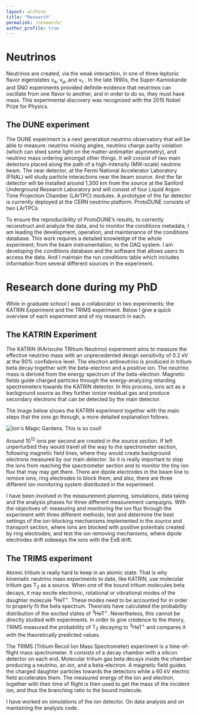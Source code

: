 ```yaml
---
layout: archive
title: "Research"
permalink: /research/
author_profile: true
---
```


# Neutrinos
Neutrinos are created, via the weak interaction, in one of three leptonic flavor eigenstates ν<sub>e</sub>, ν<sub>μ</sub>, and ν<sub>τ</sub> . In the late 1990s, the Super-Kamiokande and SNO experiments provided definite evidence that neutrinos can oscillate from one flavor to another, and in order to do so, they must have mass. This experimental discovery was recognized with the 2015 Nobel Prize for Physics. 

## The DUNE experiment
The DUNE experiment is a next generation neutrino observatory that will be able to measure: neutrino mixing angles, neutrino charge parity violation (which can shed some light on the matter-antimatter asymmetry), and neutrino mass ordering amongst other things. It will consist of two main detectors placed along the path of a high-intensity (MW-scale) neutrino beam. The near detector, at the Fermi National Accelerator Laboratory (FNAL) will study particle interactions near the beam source. And the far detector will be installed around 1,300 km from the source at the Sanford Underground Research Laboratory and will consist of four Liquid Argon Time Projection Chamber (LArTPC) modules. A prototype of the far detector is currently deployed at the CERN neutrino platform. ProtoDUNE consists of two LArTPCs

To ensure the reproducibility of ProtoDUNE’s results, to correctly reconstruct and analyze the data, and to monitor the conditions metadata, I am leading the development, operation, and maintenance of the conditions database. This work requires a detailed knowledge of the whole experiment, from the beam instrumentation, to the DAQ system. I am developing the conditions database and the software that allows users to access the data. And I maintain the run conditions table which includes information from several different sources in the experiment.


# Research done during my PhD

While in graduate school I was a collaborator in two experiments: the KATRIN Experiment and the TRIMS experiment. Below I give a quick overview of each experiment and of my research in each.

## The KATRIN Experiment

The KATRIN (KArlsruhe TRItium Neutrino) experiment aims to measure the effective neutrino mass with an unprecedented design sensitivity of 0.2 eV at the 90% confidence level. The electron antineutrino is produced in tritium beta decay together with the beta-electron and a positive ion. The neutrino mass is derived from the energy spectrum of the beta-electron.  Magnetic fields guide charged particles through the energy-analyzing retarding spectrometers towards the KATRIN detector. In this process, ions act as a background source as they further ionize residual gas and produce secondary electrons that can be detected by the main detector. 

The image below shows the KATRIN experiment together with the main steps that the ions go through, a more detailed explanation follows. 

![Ion's Magic Gardens. This is so cool!](https://AnaVizcaya.github.io/images/WebIons1.png "Philadelphia's Magic Gardens")

Around 10<sup>12</sup> ions per second are created in the source section. If left unperturbed they would travel all the way to the spectrometer section, following magnetic field lines, where they would create background electrons measured by our main detector. So it is really important to stop the ions from reaching the spectrometer section and to monitor the tiny ion flux that may may get there. There are dipole electrodes in the beam line to remove ions; ring electrodes to block them; and also, there are three different ion monitoring system distributed in the experiment.

I have been involved in the measurement planning, simulations, data taking and the analysis phases for three different measurement campaigns. With the objectives of: measuring and monitoring the ion flux through the experiment with three different methods; test and determine the best settings of the ion-blocking mechanisms implemented in the source and transport section, where ions are blocked with positive potentials created by ring electrodes; and test the ion removing mechanisms, where dipole electrodes drift sideways the ions with the ExB drift. 

## The TRIMS experiment
Atomic tritium is really hard to keep in an atomic state. That is why kinematic neutrino mass experiments to date, like KATRIN, use molecular tritium gas T<sub>2</sub> as a source. When one of the bound tritium molecules beta decays, it may excite electronic, rotational or vibrational modes of the daughter molecule <sup>3</sup>HeT<sup>+</sup>. These modes need to be accounted for in order to properly fit the beta spectrum. Theorists have calculated the probability distribution of the excited states of <sup>3</sup>HeT<sup>+</sup>. Nevertheless, this cannot be directly studied with experiments. In order to give credence to the theory, TRIMS measured the probability of T<sub>2</sub> decaying to <sup>3</sup>HeT<sup>+</sup> and compares it with the theoretically predicted values.

The TRIMS (Tritium Recoil Ion Mass Spectrometer) experiment is a time-of-flight mass spectrometer. It consists of a decay chamber with a silicon detector on each end. Molecular tritium gas beta decays inside the chamber producing a neutrino, an ion, and a beta-electron. A magnetic field guides the charged daughter particles towards the detectors while a 60 kV electric field accelerates them. The measured energy of the ion and electron, together with their time of flight is then used to get the mass of the incident ion, and thus the branching ratio to the bound molecule.

I have worked on simulations of the ion detector. On data analysis  and on mantaining the analysis code. 

